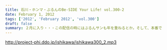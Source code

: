 ```yaml
---
title: 石川・ホンマ・ぶるんのBe-SIDE Your Life! vol.300-2
date: February 1, 2012
tags: ['2012', 'February 2012', 'vol.300']
draft: false
summary: ２月に入り・・・この配信の時にはぶるんサンも年を重ねるとか。そして、本番でかねてから用意していたバースディケーキサプライズが・・・あるのか～～NAMAE
---
```


http://project-phi.ddo.jp/ishikawa/ishikawa300_2.mp3